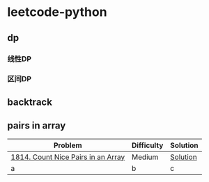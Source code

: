 # leetcode-python
## dp
### 线性DP
### 区间DP
## backtrack

## pairs in array
|Problem|Difficulty|Solution|
|--------|-------|--|
|[1814. Count Nice Pairs in an Array](https://leetcode.com/problems/count-nice-pairs-in-an-array/)|Medium|[Solution](pairs_in_array/L01814.py)|
|a|b|c|
